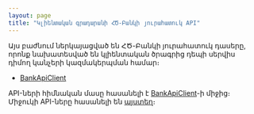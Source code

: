 ```yaml
---
layout: page
title: "Կլիենտական գրադարանի ՀԾ-Բանկի յուրահատուկ API" 
---
```


Այս բաժնում ներկայացված են ՀԾ-Բանկի յուրահատուկ դասերը, որոնք նախատեսված են կլիենտական ծրագրից դեպի սերվիս դիմող կանչերի կազմակերպման համար։

* [BankApiClient](../Bank/Client/types/BankApiClient/BankApiClient.md)

API-ների հիմնական մասը հասանելի է [BankApiClient](../Bank/Client/types/BankApiClient/BankApiClient.md)-ի միջից։
Միջուկի API-ները հասանելի են [այստեղ](client_api.md)։
